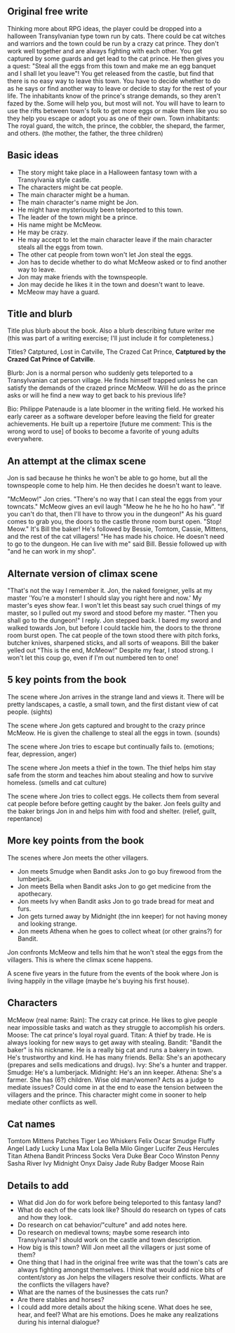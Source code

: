 ## Original free write
Thinking more about RPG ideas, the player could be dropped into a halloween Transylvanian type town run by cats. There could be cat witches and warriors and the town could be run by a crazy cat prince. They don't work well together and are always fighting with each other. You get captured by some guards and get lead to the cat prince. He then gives you a quest: "Steal all the eggs from this town and make me an egg banquet and I shall let you leave"! You get released from the castle, but find that there is no easy way to leave this town. You have to decide whether to do as he says or find another way to leave or decide to stay for the rest of your life. The inhabitants know of the prince's strange demands, so they aren't fazed by the. Some will help you, but most will not. You will have to learn to use the rifts between town's folk to get more eggs or make them like you so they help you escape or adopt you as one of their own. Town inhabitants: The royal guard, the witch, the prince, the cobbler, the shepard, the farmer, and others. (the mother, the father, the three children)

## Basic ideas

* The story might take place in a Halloween fantasy town with a Transylvania style castle.
* The characters might be cat people.
* The main character might be a human.
* The main character's name might be Jon.
* He might have mysteriously been teleported to this town.
* The leader of the town might be a prince.
* His name might be McMeow.
* He may be crazy.
* He may accept to let the main character leave if the main character steals all the eggs from town.
* The other cat people from town won't let Jon steal the eggs.
* Jon has to decide whether to do what McMeow asked or to find another way to leave.
* Jon may make friends with the townspeople.
* Jon may decide he likes it in the town and doesn't want to leave.
* McMeow may have a guard.

## Title and blurb
Title plus blurb about the book. Also a blurb describing future writer me (this was part of a writing exercise; I'll just include it for completeness.)

Titles? Catptured, Lost in Catville, The Crazed Cat Prince, **Catptured by the Crazed Cat Prince of Catville**.

Blurb: Jon is a normal person who suddenly gets teleported to a Transylvanian cat person village. He finds himself trapped unless he can satisfy the demands of the crazed prince McMeow. Will he do as the prince asks or will he find a new way to get back to his previous life?

Bio: Philippe Patenaude is a late bloomer in the writing field. He worked his early career as a software developer before leaving the field for greater achievements. He built up a repertoire [future me comment: This is the wrong word to use] of books to become a favorite of young adults everywhere.

## An attempt at the climax scene
Jon is sad because he thinks he won't be able to go home, but all the townspeople come to help him. He then decides he doesn't want to leave.

"McMeow!" Jon cries. "There's no way that I can steal the eggs from your towncats." McMeow gives an evil laugh "Meow he he he ho ho ho haw". "If you can't do that, then I'll have to throw you in the dungeon!" As his guard comes to grab you, the doors to the castle throne room burst open. "Stop! Meow." It's Bill the baker! He's followed by Bessie, Tomtom, Cassie, Mittens, and the rest of the cat villagers! "He has made his choice. He doesn't need to go to the dungeon. He can live with me" said Bill. Bessie followed up with "and he can work in my shop".

## Alternate version of climax scene
"That's not the way I remember it. Jon, the naked foreigner, yells at my master 'You're a monster! I should slay you right here and now.' My master's eyes show fear. I won't let this beast say such cruel things of my master, so I pulled out my sword and stood before my master. "Then you shall go to the dungeon!" I reply. Jon stepped back. I bared my sword and walked towards Jon, but before I could tackle him, the doors to the throne room burst open. The cat people of the town stood there with pitch forks, butcher knives, sharpened sticks, and all sorts of weapons. Bill the baker yelled out "This is the end, McMeow!" Despite my fear, I stood strong. I won't let this coup go, even if I'm out numbered ten to one!

## 5 key points from the book
The scene where Jon arrives in the strange land and views it. There will be pretty landscapes, a castle, a small town, and the first distant view of cat people. (sights)

The scene where Jon gets captured and brought to the crazy prince McMeow. He is given the challenge to steal all the eggs in town. (sounds)

The scene where Jon tries to escape but continually fails to. (emotions; fear, depression, anger)

The scene where Jon meets a thief in the town. The thief helps him stay safe from the storm and teaches him about stealing and how to survive homeless. (smells and cat culture)

The scene where Jon tries to collect eggs. He collects them from several cat people before before getting caught by the baker. Jon feels guilty and the baker brings Jon in and helps him with food and shelter. (relief, guilt, repentance)

## More key points from the book
The scenes where Jon meets the other villagers.
* Jon meets Smudge when Bandit asks Jon to go buy firewood from the lumberjack.
* Jon meets Bella when Bandit asks Jon to go get medicine from the apothecary.
* Jon meets Ivy when Bandit asks Jon to go trade bread for meat and furs.
* Jon gets turned away by Midnight (the inn keeper) for not having money and looking strange.
* Jon meets Athena when he goes to collect wheat (or other grains?) for Bandit.

Jon confronts McMeow and tells him that he won't steal the eggs from the villagers. This is where the climax scene happens.

A scene five years in the future from the events of the book where Jon is living happily in the village (maybe he's buying his first house).

## Characters
McMeow (real name: Rain): The crazy cat prince. He likes to give people near impossible tasks and watch as they struggle to accomplish his orders.
Moose: The cat prince's loyal royal guard.
Titan: A thief by trade. He is always looking for new ways to get away with stealing.
Bandit: "Bandit the baker" is his nickname. He is a really big cat and runs a bakery in town. He's trustworthy and kind. He has many friends.
Bella: She's an apothecary (prepares and sells medications and drugs).
Ivy: She's a hunter and trapper.
Smudge: He's a lumberjack.
Midnight: He's an inn keeper.
Athena: She's a farmer. She has (6?) children.
Wise old man/women? Acts as a judge to mediate issues? Could come in at the end to ease the tension between the villagers and the prince. This character might come in sooner to help mediate other conflicts as well.

## Cat names
Tomtom
Mittens
Patches
Tiger
Leo
Whiskers
Felix
Oscar
Smudge
Fluffy
Angel
Lady
Lucky
Luna
Max
Lola
Bella
Milo
Ginger
Lucifer
Zeus
Hercules
Titan
Athena
Bandit
Princess
Socks
Vera
Duke
Bear
Coco
Winston
Penny
Sasha
River
Ivy
Midnight
Onyx
Daisy
Jade
Ruby
Badger
Moose
Rain

## Details to add
* What did Jon do for work before being teleported to this fantasy land?
* What do each of the cats look like? Should do research on types of cats and how they look.
* Do research on cat behavior/"culture" and add notes here.
* Do research on medieval towns; maybe some research into Transylvania? I should work on the castle and town description.
* How big is this town? Will Jon meet all the villagers or just some of them?
* One thing that I had in the original free write was that the town's cats are always fighting amongst themselves. I think that would add nice bits of content/story as Jon helps the villagers resolve their conflicts. What are the conflicts the villagers have?
* What are the names of the businesses the cats run?
* Are there stables and horses?
* I could add more details about the hiking scene. What does he see, hear, and feel? What are his emotions. Does he make any realizations during his internal dialogue?
